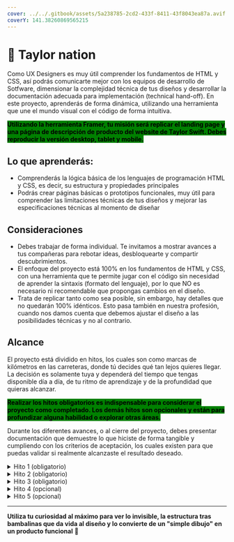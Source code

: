 ```yaml
---
cover: ../../.gitbook/assets/5a238785-2cd2-433f-8411-43f8043ea87a.avif
coverY: 141.38260869565215
---
```


# 👑 Taylor nation

Como UX Designers es muy útil comprender los fundamentos de HTML y CSS, así podrás comunicarte mejor con los equipos de desarrollo de Sotfware, dimensionar la complejidad técnica de tus diseños y desarrollar la documentación adecuada para implementación (technical hand-off). En este proyecto, aprenderás de forma dinámica, utilizando una herramienta que une el mundo visual con el código de forma intuitiva.

<mark style="background-color:green;">**Utilizando la herramienta Framer, tu misión será replicar el landing page y una página de descripción de producto del website de Taylor Swift. Debes reproducir la versión desktop, tablet y mobile.**</mark>



## Lo que aprenderás:

* Comprenderás la lógica básica de los lenguajes de programación HTML y CSS, es decir, su estructura y propiedades principales
* Podrás crear páginas básicas o prototipos funcionales, muy útil para comprender las limitaciones técnicas de tus diseños y mejorar las especificaciones técnicas al momento de diseñar



## Consideraciones

* Debes trabajar de forma individual. Te invitamos a mostrar avances a tus compañeras para rebotar ideas, desbloquearte y compartir descubrimientos.
* El enfoque del proyecto está 100% en los fundamentos de HTML y CSS, con una herramienta que te permite jugar con el código sin necesidad de aprender la sintaxis (formato del lenguaje), por lo que NO es necesario ni recomendable que propongas cambios en el diseño.
* Trata de replicar tanto como sea posible, sin embargo, hay detalles que no quedarán 100% idénticos. Esto pasa también en nuestra profesión, cuando nos damos cuenta que debemos ajustar el diseño a las posibilidades técnicas y no al contrario.



## Alcance

El proyecto está dividido en hitos, los cuales son como marcas de kilómetros en las carreteras, donde tú decides qué tan lejos quieres llegar. La decisión es solamente tuya y dependerá del tiempo que tengas disponible día a día, de tu ritmo de aprendizaje y de la profundidad que quieras alcanzar.

<mark style="background-color:green;">**Realizar los hitos obligatorios es indispensable para considerar el proyecto como completado. Los demás hitos son opcionales y están para profundizar alguna habilidad o explorar otras áreas.**</mark>

Durante los diferentes avances, o al cierre del proyecto, debes presentar documentación que demuestre lo que hiciste de forma tangible y cumpliendo con los criterios de aceptación, los cuales existen para que puedas validar si realmente alcanzaste el resultado deseado.

<details>

<summary>Hito 1 (obligatorio)</summary>

El primer gran paso consiste en comprender los conceptos básicos sobre HTML y CSS.

**Criterios de aceptación:**

1. Documentación donde expliques en qué consiste el HTML y CSS, las principales características y propiedades de sus elementos, así como las propiedades del “flexbox layout”.
2. Utilizando la herramienta de “inspeccionar” del navegador que prefieras, crear un un diagrama de la página web indicando el contenido del Document Object Model (DOM).



</details>

<details>

<summary>Hito 2 (obligatorio)</summary>

Ahora es momento de replicar el sitio web utilizando [Framer](https://www.framer.com/).

**Criterios de aceptación:**

1. Replica el “header” y el “footer” del “homepage” utilizando la funcionalidad de Páginas y Navegación. Utiliza los diseños predefinidos en Framer y personalízalos.
2. Debes incluir la tipografía utilizada en el sitio web original, puedes encontrar y descargar una versión gratuita.
3. Configura los “breaking points” y asegúrate que el “header” y el “footer” se adaptan a dichos tamaños.
4. Al replicar las propiedades visuales, debes utilizar estilos y variables cuando sea posible o necesario.

</details>

<details>

<summary>Hito 3 (obligatorio)</summary>

Una vez tengas lista la navegación, completa el sitio replicando todo el contenido del “homepage”.

**Criterios de aceptación:**

1. Incluye las 5 secciones completas para la versión desktop.&#x20;
2. Ajusta las versiones para mobile y tablet (“responsive”).
3. Es posible navegar entre secciones ("homepage" y descripción de producto).
4. Los componentes replican las interacciones lo más realista posible (hover, active, etc.)

</details>

<details>

<summary>Hito 4 (opcional)</summary>

Listo el “homepage”, podemos pasar a replicar la página de descripción del producto.

**Criterios de aceptación:**

1. Incluye las 4 secciones completas para la versión desktop.&#x20;
2. Ajusta las versiones para mobile y tablet (“responsive”).
3. Es posible navegar entre secciones ("homepage" y descripción de producto).
4. Los componentes replican las interacciones lo más realista posible (hover, active, etc.)

</details>

<details>

<summary>Hito 5 (opcional)</summary>

Si quieres llevarlo a otro nivel, experimenta con funciones un poco más avanzadas.

**Criterios de aceptación:**

1. Replica el formulario de “Sign Up”.
2. Agrega etiquetas de accesibilidad a los diferentes elementos de HTML.
3. Carga los productos de forma dinámica utilizando la funcionalidad de CMS.

</details>

***

**Utiliza tu curiosidad al máximo para ver lo invisible, la estructura tras bambalinas que da vida al diseño y lo convierte de un "simple dibujo" en un producto funcional** :ghost:&#x20;

